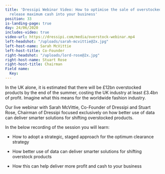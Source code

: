```yaml
---
title: 'Dressipi Webinar Video: How to optimise the sale of overstocked products and
  release maximum cash into your business'
position: 33
is-landing-page: true
day: 24/06/2020
includes-video: true
video-url: https://dressipi.com/media/overstock-webinar.mp4
left-headshot: "/uploads/sarah-mcvittie@2x.jpg"
left-host-name: Sarah McVittie
left-host-title: Co-Founder
right-headshot: "/uploads/lord-rose@2x.jpg"
right-host-name: Stuart Rose
right-host-title: Chairman
Field name:
  Key: 
---
```


In the UK alone, it is estimated that there will be £12bn overstocked products by the end of the summer, costing the UK industry at least £3.4bn of profit. Imagine what this means for the worldwide fashion industry.

Our live webinar with Sarah McVittie, Co-Founder of Dressipi and Stuart Rose, Chairman of Dressipi focused exclusively on how better use of data can deliver smarter solutions for shifting overstocked products.

In the below recording of the session you will learn: 

* How to adopt a strategic, staged approach for the optimum clearance strategy

* How better use of data can deliver smarter solutions for shifting overstock products

* How this can help deliver more profit and cash to your business